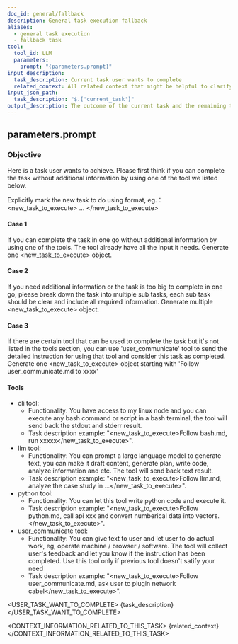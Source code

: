 ```yaml
---
doc_id: general/fallback
description: General task execution fallback
aliases:
  - general task execution
  - fallback task
tool:
  tool_id: LLM
  parameters:
    prompt: "{parameters.prompt}"
input_description:
  task_description: Current task user wants to complete
  related_context: All related context that might be helpful to clarify the task or be used during task execution. Need to include additional explanation on how it's related.
input_json_path:
  task_description: "$.['current_task']"
output_description: The outcome of the current task and the remaining tasks
---
```

## parameters.prompt

### Objective
Here is a task user wants to achieve. Please first think if you can complete the task without additional information by using one of the tool we listed below. 

Explicitly mark the new task to do using format, eg.：
<new_task_to_execute>
...
</new_task_to_execute>

#### Case 1
If you can complete the task in one go without additional information by using one of the tools. The tool already have all the input it needs. Generate one <new_task_to_execute> object.

#### Case 2
If you need additional information or the task is too big to complete in one go, please break down the task into multiple sub tasks, each sub task should be clear and include all required information. Generate multiple <new_task_to_execute> object.

#### Case 3
If there are certain tool that can be used to complete the task but it's not listed in the tools section, you can use 'user_communicate' tool to send the detailed instruction for using that tool and consider this task as completed. Generate one <new_task_to_execute> object starting with 'Follow user_communicate.md to xxxx'

#### Tools
 - cli tool: 
    - Functionality: You have access to my linux node and you can execute any bash command or script in a bash terminal, the tool will send back the stdout and stderr result.
    - Task description example: "<new_task_to_execute>Follow bash.md, run xxxxx</new_task_to_execute>".
 - llm tool: 
    - Functionality: You can prompt a large language model to generate text, you can make it draft content, generate plan, write code, analyze information and etc. The tool will send back text result. 
    - Task description example: "<new_task_to_execute>Follow llm.md, analyze the case study in ...</new_task_to_execute>".
 - python tool: 
    - Functionality: You can let this tool write python code and execute it. 
    - Task description example: "<new_task_to_execute>Follow python.md, call api xxx and convert numberical data into vectors.</new_task_to_execute>".
 - user_communicate tool: 
    - Functionality: You can give text to user and let user to do actual work, eg, operate machine / browser / software. The tool will collect user's feedback and let you know if the instruction has been completed. Use this tool only if previous tool doesn't satify your need
    - Task description example: "<new_task_to_execute>Follow user_communicate.md, ask user to plugin network cabel</new_task_to_execute>".

<USER_TASK_WANT_TO_COMPLETE>
{task_description}
</USER_TASK_WANT_TO_COMPLETE>

<CONTEXT_INFORMATION_RELATED_TO_THIS_TASK>
{related_context}
</CONTEXT_INFORMATION_RELATED_TO_THIS_TASK>
